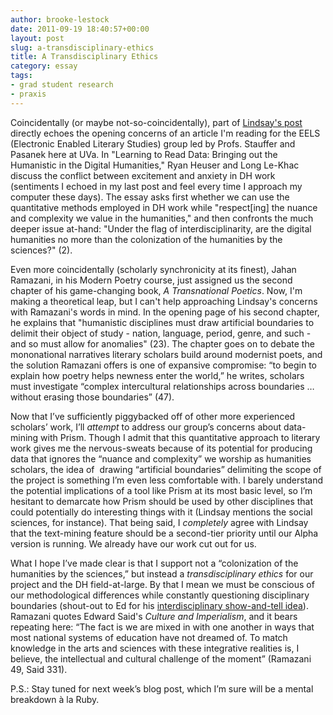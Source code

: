 ```yaml
---
author: brooke-lestock
date: 2011-09-19 18:40:57+00:00
layout: post
slug: a-transdisciplinary-ethics
title: A Transdisciplinary Ethics
category: essay
tags:
- grad student research
- praxis
---
```


Coincidentally (or maybe not-so-coincidentally), part of [Lindsay's post](https://scholarslab.org/praxis-program/imagining-end-users-for-requirements-gathering/) directly echoes the opening concerns of an article I'm reading for the EELS (Electronic Enabled Literary Studies) group led by Profs. Stauffer and Pasanek here at UVa. In "Learning to Read Data: Bringing out the Humanistic in the Digital Humanities," Ryan Heuser and Long Le-Khac discuss the conflict between excitement and anxiety in DH work (sentiments I echoed in my last post and feel every time I approach my computer these days). The essay asks first whether we can use the quantitative methods employed in DH work while "respect[ing] the nuance and complexity we value in the humanities," and then confronts the much deeper issue at-hand: "Under the flag of interdisciplinarity, are the digital humanities no more than the colonization of the humanities by the sciences?" (2).

Even more coincidentally (scholarly synchronicity at its finest), Jahan Ramazani, in his Modern Poetry course, just assigned us the second chapter of his game-changing book, _A Transnational Poetics_. Now, I'm making a theoretical leap, but I can't help approaching Lindsay's concerns with Ramazani's words in mind. In the opening page of his second chapter, he explains that "humanistic disciplines must draw artificial boundaries to delimit their object of study - nation, language, period, genre, and such - and so must allow for anomalies" (23). The chapter goes on to debate the mononational narratives literary scholars build around modernist poets, and the solution Ramazani offers is one of expansive compromise: “to begin to explain how poetry helps newness enter the world,” he writes, scholars must investigate “complex intercultural relationships across boundaries … without erasing those boundaries” (47).

Now that I’ve sufficiently piggybacked off of other more experienced scholars’ work, I’ll _attempt_ to address our group’s concerns about data-mining with Prism. Though I admit that this quantitative approach to literary work gives me the nervous-sweats because of its potential for producing data that ignores the “nuance and complexity” we worship as humanities scholars, the idea of  drawing “artificial boundaries” delimiting the scope of the project is something I’m even less comfortable with. I barely understand the potential implications of a tool like Prism at its most basic level, so I’m hesitant to demarcate how Prism should be used by other disciplines that could potentially do interesting things with it (Lindsay mentions the social sciences, for instance). That being said, I _completely_ agree with Lindsay that the text-mining feature should be a second-tier priority until our Alpha version is running. We already have our work cut out for us.

What I hope I’ve made clear is that I support not a “colonization of the humanities by the sciences,” but instead a _transdisciplinary ethics_ for our project and the DH field-at-large. By that I mean we must be conscious of our methodological differences while constantly questioning disciplinary boundaries (shout-out to Ed for his [interdisciplinary show-and-tell idea](https://scholarslab.org/praxis-program/getting-to-know-our-praxis-peers-samples-of-our-digital-work/)). Ramazani quotes Edward Said's _Culture and Imperialism_, and it bears repeating here: “The fact is we are mixed in with one another in ways that most national systems of education have not dreamed of. To match knowledge in the arts and sciences with these integrative realities is, I believe, the intellectual and cultural challenge of the moment” (Ramazani 49, Said 331).

P.S.: Stay tuned for next week’s blog post, which I’m sure will be a mental breakdown à la Ruby.
